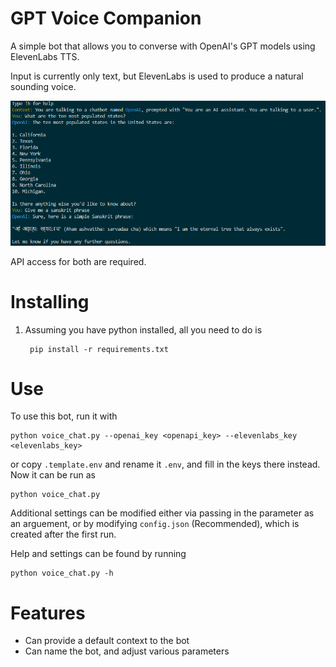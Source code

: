# GPT Voice Companion

A simple bot that allows you to converse with OpenAI's GPT models using ElevenLabs TTS. 

Input is currently only text, but ElevenLabs is used to produce a natural sounding voice.

![_image_](example.png)

API access for both are required.

# Installing 

1. Assuming you have python installed, all you need to do is

        pip install -r requirements.txt

# Use

To use this bot, run it with

    python voice_chat.py --openai_key <openapi_key> --elevenlabs_key <elevenlabs_key>

or copy `.template.env` and rename it `.env`, and fill in the keys there instead. Now it can be run as 

    python voice_chat.py

Additional settings can be modified either via passing in the parameter as an arguement, or by modifying `config.json` (Recommended), which is created after the first run.

Help and settings can be found by running

    python voice_chat.py -h

# Features

- Can provide a default context to the bot
- Can name the bot, and adjust various parameters